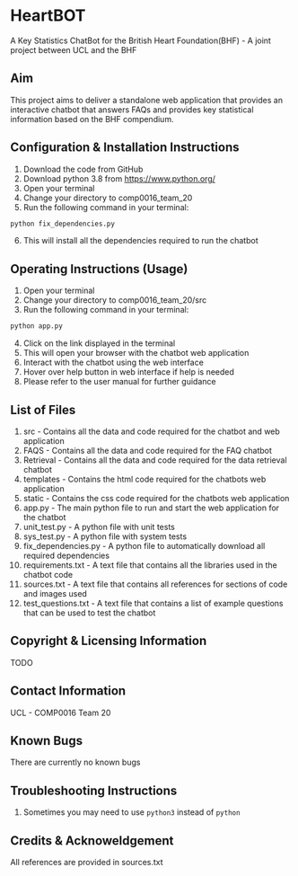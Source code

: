 # HeartBOT
A Key Statistics ChatBot for the British Heart Foundation(BHF) - A joint project between UCL and the BHF

## Aim
This project aims to deliver a standalone web application that provides an interactive chatbot that answers FAQs and provides key statistical information based on the BHF compendium.

## Configuration & Installation Instructions
1) Download the code from GitHub
2) Download python 3.8 from https://www.python.org/
3) Open your terminal
4) Change your directory to comp0016_team_20
5) Run the following command in your terminal:
```bash
python fix_dependencies.py
```
6) This will install all the dependencies required to run the chatbot

## Operating Instructions (Usage)
1) Open your terminal
2) Change your directory to comp0016_team_20/src
3) Run the following command in your terminal:
```bash
python app.py
```
4) Click on the link displayed in the terminal
5) This will open your browser with the chatbot web application
6) Interact with the chatbot using the web interface
7) Hover over help button in web interface if help is needed
8) Please refer to the user manual for further guidance

## List of Files
1) src - Contains all the data and code required for the chatbot and web application
2) FAQS - Contains all the data and code required for the FAQ chatbot
3) Retrieval - Contains all the data and code required for the data retrieval chatbot
4) templates - Contains the html code required for the chatbots web application
5) static - Contains the css code required for the chatbots web application
4) app.py - The main python file to run and start the web application for the chatbot
5) unit_test.py - A python file with unit tests
6) sys_test.py - A python file with system tests
5) fix_dependencies.py - A python file to automatically download all required dependencies
6) requirements.txt - A text file that contains all the libraries used in the chatbot code
7) sources.txt - A text file that contains all references for sections of code and images used
8) test_questions.txt - A text file that contains a list of example questions that can be used to test the chatbot

## Copyright & Licensing Information
TODO

## Contact Information
UCL - COMP0016 Team 20

## Known Bugs
There are currently no known bugs

## Troubleshooting Instructions
1) Sometimes you may need to use ```python3``` instead of ```python```

## Credits & Acknoweldgement
All references are provided in sources.txt